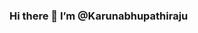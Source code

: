 ### Hi there 👋  I’m @Karunabhupathiraju

<!--
**Karunabhupathiraju/karunabhupathiraju** is a ✨ _special_ ✨ repository because its `README.md` (this file) appears on your GitHub profile.

Here are some ideas to get you started:

- 🔭 I’m interested in web development and mobile application development.
- 🌱 I’m currently learning advanced web development techniques, including ReactJS and server-side scripting.
- 💞️ I’m looking to collaborate on exciting web projects that push the boundaries of design and functionality.
- 📫 You can reach me via email at Karuna.bhupathiraju7@gmail.com
- 😄 Pronouns: She/Her
- ⚡ Fun fact: I enjoy experimenting with new web design trends and creating interactive web applications in my free time.
-->
